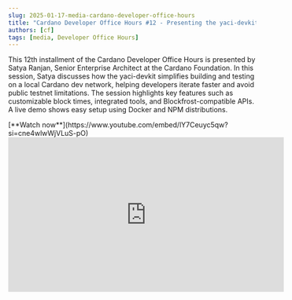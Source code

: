 ```yaml
---
slug: 2025-01-17-media-cardano-developer-office-hours
title: "Cardano Developer Office Hours #12 - Presenting the yaci-devkit"
authors: [cf]
tags: [media, Developer Office Hours]
---
```


This 12th installment of the Cardano Developer Office Hours is presented by Satya Ranjan, Senior Enterprise Architect at the Cardano Foundation. In this session, Satya discusses how the yaci-devkit simplifies building and testing on a local Cardano dev network, helping developers iterate faster and avoid public testnet limitations. The session highlights key features such as customizable block times, integrated tools, and Blockfrost-compatible APIs. A live demo shows easy setup using Docker and NPM distributions.

<div style={{ textAlign: 'right' }}>
[**Watch now**](https://www.youtube.com/embed/lY7Ceuyc5qw?si=cne4wlwWjVLuS-pO)
</div>

<iframe width="560" height="315" src="https://www.youtube.com/embed/lY7Ceuyc5qw?si=cne4wlwWjVLuS-pO" title="YouTube video player" frameborder="0" allow="accelerometer; autoplay; clipboard-write; encrypted-media; gyroscope; picture-in-picture; web-share" referrerpolicy="strict-origin-when-cross-origin" allowfullscreen></iframe>